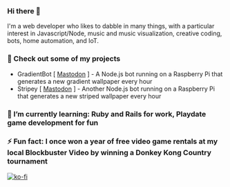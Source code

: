 ### Hi there 👋

I'm a web developer who likes to dabble in many things, with a particular interest in Javascript/Node, music and music visualization, creative coding, bots, home automation, and IoT.

### 🔭 Check out some of my projects
- GradientBot [ [Mastodon](https://botsin.space/@GradientBot) ] - A Node.js bot running on a Raspberry Pi that generates a new gradient wallpaper every hour
- Stripey [ [Mastodon](https://botsin.space/@Stripey) ] - Another Node.js bot running on a Raspberry Pi that generates a new striped wallpaper every hour

### 🌱 I’m currently learning: Ruby and Rails for work, Playdate game development for fun
### ⚡ Fun fact: I once won a year of free video game rentals at my local Blockbuster Video by winning a Donkey Kong Country tournament

[![ko-fi](https://ko-fi.com/img/githubbutton_sm.svg)](https://ko-fi.com/fiveelementninja)
